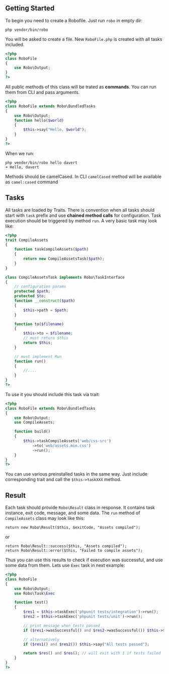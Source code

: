 ## Getting Started

To begin you need to create a Robofile. Just run `robo` in empty dir:

```
php vendor/bin/robo
```

You will be asked to create a file. New `RoboFile.php` is created with all tasks included.

``` php
<?php
class RoboFile
{
    use Robo\Output;
}
?>
```

All public methods of this class will be trated as **commands**. You can run them from CLI and pass arguments.

``` php
<?php
class RoboFile extends Robo\BundledTasks
{
    use Robo\Output;
    function hello($world)
    {
        $this->say("Hello, $world");
    }
}
?>
```

When we run:

```
php vendor/bin/robo hello davert
➜ Hello, davert
```

Methods should be camelCased. In CLI `camelCased` method will be available as `camel:cased` command

## Tasks

All tasks are loaded by Traits. There is convention when all tasks should start with `task` prefix and use **chained method calls** for configuration.
Task execution should be triggered by method `run`. A very basic task may look like:

``` php
<?php
trait CompileAssets
{
    function taskCompileAssets($path)
    {
        return new CompileAssetsTask($path);
    }
}

class CompileAssetsTask implements Robo\TaskInterface
{
    // configuration params
    protected $path;
    protected $to;
    function __construct($path)
    {
        $this->path = $path;
    }

    function to($filename)
    {
        $this->to = $filename;
        // must return $this
        return $this;
    }

    // must implement Run
    function run()
    {
        //....
    }
}
?>
```
To use it you should include this task via trait:

``` php
<?php
class RoboFile extends Robo\BundledTasks
{
    use Robo\Output;
    use CompileAssets;

    function build()
    {
        $this->taskCompileAssets('web/css-src')
            ->to('web/assets.min.css')
            ->run();
    }
}
?>
```

You can use various preinstalled tasks in the same way. Just include corresponding trait and call the `$this->taskXXX` method.

## Result

Each task should provide `Robo\Result` class in response. It contains task instance, exit code, message, and some data.
The `run` method of `CompileAssets` class may look like this:

```
return new Robo\Result($this, $exitCode, "Assets compiled");
```

or

```
return Robo\Result::success($this, "Assets compiled");
return Robo\Result::error($this, "Failed to compile assets");
```

Thus you can use this results to check if execution was successful, and use some data from them. Lets use `Exec` task in next example:

``` php
<?php
class RoboFile
{
    use Robo\Output;
    use Robo\Task\Exec

    function test()
    {
        $res1 = $this->taskExec('phpunit tests/integration')->run();
        $res2 = $this->taskExec('phpunit tests/unit')->run();

        // print message when tests passed
        if ($res1->wasSuccessful() and $res2->wasSuccessful()) $this->say("All tests passed");

        // alternatively
        if ($res1() and $res2()) $this->say("All tests passed");

        return $res() and $res(); // will exit with 1 if tests failed
    }
}
?>
```